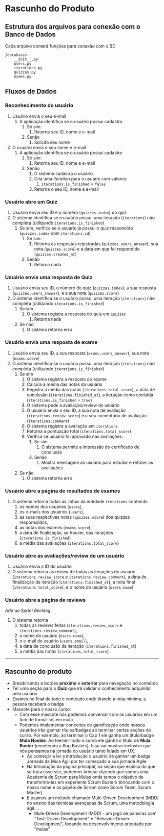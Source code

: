 # Rascunho do Produto

## Estrutura dos arquivos para conexão com o Banco de Dados

Cada arquivo conterá funções para conexão com o BD

```
/databases
    __init__.py
    users.py
    iterations.py
    quizzes.py
    exams.py
```

## Fluxos de Dados

### Reconhecimento do usuário

1. Usuário envia o seu e-mail
   1. A aplicação identifica se o usuário possui cadastro
      1. Se sim:
         1. Retorna seu ID, nome e e-mail
      2. Senão
         1. Solicita seu nome
2. O usuário envia o seu nome e e-mail
   1. A aplicação identifica se o usuário possui cadastro
      1. Se sim:
         1. Retorna seu ID, nome e e-mail
      2. Senão
         1. O sistema cadastra o usuário
         2. Cria uma *iteration* para o usuário com valores:
            1. `iterations.is_finished` = `false`
         3. Retorna o seu ID, nome e e-mail

### Usuário abre um Quiz

1. Usuário envia seu ID e o número (`quizzes.index`) do quiz
2. O sistema identifica se o usuário possui uma iteração (`iterations`) não completa (utilizando `iterations.is_finished`)
   1. Se sim, verifica se o usuário já possui o quiz respondido (`quizzes.index` com `iterations.id`)
      1. Se sim:
         1. Retorna as respostas registradas (`quizzes.users_answer`), sua nota (`quizzes.score`) e a data em que foi respondido (`quizzes.created_at`)
      2. Senão
          1. Retorna nada

### Usuário envia uma resposta de Quiz

1. Usuário envia seu ID, o número do quiz (`quizzes.index`), a sua resposta (`quizzes.users_answer`), e a sua nota (`quizzes.score`)
2. O sistema identifica se o usuário possui uma iteração (`iterations`) não completa (utilizando `iterations.is_finished`)
   1. Se sim
      1. O sistema registra a resposta do quiz em `quizzes`
         1. Retorna nada
   2. Se não
      1. O sistema retorna erro

### Usuário envia uma resposta de exame

1. Usuário envia seu ID, a sua resposta (`exams.users_answer`), sua nota (`exams.score`)
2. O sistema identifica se o usuário possui uma iteração (`iterations`) não completa (utilizando `iterations.is_finished`)
   1. Se sim
      1. O sistema registra a resposta do exame
      2. Calcula a média das notas do usuário
      3. Registra a média das notas (`iterations.total_score`), a data de conclusão (`iterations.finished_at`), a iteração como conluída (`iterations.is_finished` = `true`)
      4. O sistema pede a avaliação/review do usuário
      5. O usuário envia o seu ID, a sua nota de avaliação (`iterations.review_score`) e o seu comentário de avaliação (`iterations.comment`)
      6. O sistema registra a avaliação em `iterations`
      7. Retorna a pontuação total (`iterations.total_score`)
      8. Verifica se usuário foi aprovado nas avaliações:
         1. Se sim
            1. O sistema permite a impressão do certificado de conclusão
         2. Senão
            1. Mostra mensagem ao usuário para estudar e refazer as avaliações
   2. Se não
      1. O sistema retorna erro

### Usuário abre a página de resultados de exames

1. O sistema retorna todas as linhas da entidade `iterations` contendo
   1. os nomes dos usuários (`users`),
   2. os e-mails dos usuários (`users`),
   3. as suas respectivas notas (`quizzes.score`) dos quizzes responsdidos,
   4. as notas dos exames (`exams.score`),
   5. a data de finalização, se houver, das iterações (`iterations.is_finished`)
   6. a média das avaliações (`iterations.total_score`)

### Usuário abre as avaliações/review de um usuário

1. Usuário envia o ID do usuário
2. O sistema retorna as review de todas as iterações do usuário (`iterations.review_score` e `iterations.review_comment`), a data de finalização da iteração (`iterations.finished_at`), a nota final (`iterations.total_score`), e o nome do usuário (`users.name`)

### Usuário abre a página de reviews

*Add ao Sprint Backlog*.

1. O sistema retorna
   1. todas as reviews feitas (`iterations.review_score` e `iterations.review_comment`),
   2. o nome do usuário (`users.name`),
   3. o e-mail do usuário (`users.email`),
   4. a data de conclusão da iteração (`iterations.finished_at`)
   5. a média das notas (`iterations.total_score`)

---

## Rascunho do produto

- Breadcrumbs e botões **próximo** e **anterior** para navegação no conteúdo
- Ter uma seção para o **Quiz** que irá validar o conhecimento adquirido pelo usuário
- Exames no final de todo o contéudo onde tirando a nota mínima, a pessoa receberá o badge
- Mascote para o nosso curso:
  - Com esse mascote nós podemos conversar com os usuários em um tom de formá-los em mula
  - Podemos implementar conceitos de gamificação onde nossos usuários irão  ganhar títulos/badges ao terminar certas seções do curso. Por exemplo, ao terminar o Cap 1 ele ganha um título/badge **Mula Noobie**. Ao teeminr todo o curso ele ganha o título de **Mula Buster** (remetendo a Bug Busters). Isso vai mostrar inclusive que nós pensamos na jornada do usuário tanto falado em UX.
    - Ao começar a ler a introdução o usuário irá ganhar um badge Jornada da Mula Ágil por ter começado a sua jornada Agile
    - Na Introdução da página principal, na seção que explica do que se trata esse site, podemos brincar dizendo que somos uma Academia de Scrum para Mulas onde temos o objetivo de transformá-las em experiente Scrum Busters (brincando com o nosso nome e os papéis de Scrum como Scrum Team, Scrum Master)
    - E usamos um método chamado Mule-Driven Development (MDD) no ensino das técnicas avançadas de Scrum, uma metodologia ágil....
      - Mule-Driven Development (MDD) - um jogo de palavras com "Test-Driven Development" e "Behavior-Driven Development", focando no desenvolvimento orientado por "mulas"
